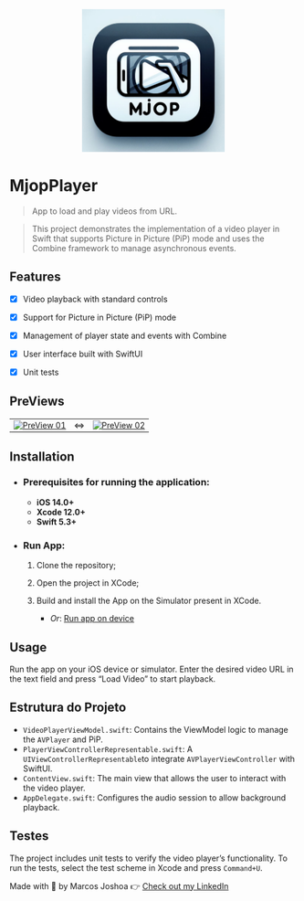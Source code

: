 <p align="center">
<a href="https://github.com/Joshoa/MjopPlayer/blob/main/media/logo.png"> <img src="https://github.com/Joshoa/MjopPlayer/blob/main/media/logo.png?raw=true" style="width: 250px; max-width: 100%; height: auto" title="MjopPlayer" alt="MjopPlayer" /> </a>
</p>

# MjopPlayer
> App to load and play videos from URL.

> This project demonstrates the implementation of a video player in Swift that supports Picture in Picture (PiP) mode and uses the Combine framework to manage asynchronous events.

## Features

- [x] Video playback with standard controls
- [x] Support for Picture in Picture (PiP) mode
- [x] Management of player state and events with Combine
- [x] User interface built with SwiftUI
- [x] Unit tests



## PreViews

<table align="center">
  <tr>
  <td><a href="https://github.com/Joshoa/MjopPlayer/blob/main/media/preview_01.gif"><img src="https://github.com/Joshoa/MjopPlayer/blob/main/media/preview_01.gif?raw=true" style="width: 500px; max-width: 100%; height: auto" title="PreView 01" alt="PreView 01" /></a></td>
  <td> <=> </td>
  <td><a href="https://github.com/Joshoa/MjopPlayer/blob/main/media/preview_02.gif"><img src="https://github.com/Joshoa/MjopPlayer/blob/main/media/preview_02.gif?raw=true" style="width: 500px; max-width: 100%; height: auto" title="PreView 02" alt="PreView 02" /></a></td>
  </tr>
</table>

## Installation

- ### Prerequisites for running the application:

    * **iOS 14.0+**
    * **Xcode 12.0+**
    * **Swift 5.3+**

- ### Run App:
    1. Clone the repository;
    2. Open the project in XCode;
    3. Build and install the App on the Simulator present in XCode.

        *  *Or*: [Run app on device](https://developer.apple.com/documentation/xcode/running_your_app_in_the_simulator_or_on_a_device)

## Usage

Run the app on your iOS device or simulator. Enter the desired video URL in the text field and press “Load Video” to start playback.

## Estrutura do Projeto

- `VideoPlayerViewModel.swift`: Contains the ViewModel logic to manage the `AVPlayer` and PiP.
- `PlayerViewControllerRepresentable.swift`: A `UIViewControllerRepresentable`to integrate `AVPlayerViewController` with SwiftUI.
- `ContentView.swift`: The main view that allows the user to interact with the video player.
- `AppDelegate.swift`: Configures the audio session to allow background playback.

## Testes

The project includes unit tests to verify the video player’s functionality. To run the tests, select the test scheme in Xcode and press `Command+U`.

Made with 🖤 by Marcos Joshoa 👉 [Check out my LinkedIn](https://www.linkedin.com/in/mrmjop/)